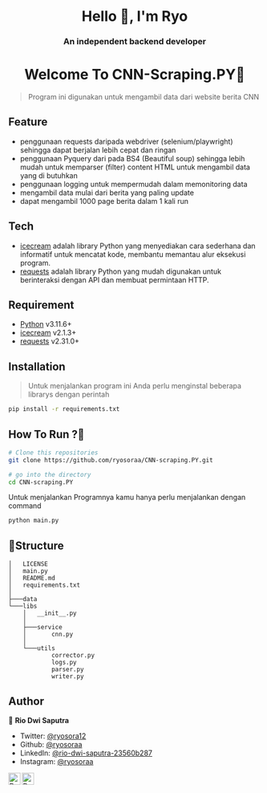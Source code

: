 <h1 align="center" >Hello 👋, I'm Ryo</h1>
<h3 align="center" >An independent backend developer</h3>

<h1 align="center" >Welcome To CNN-Scraping.PY🧣</h1>

> Program ini digunakan untuk mengambil data dari website berita CNN

## Feature

- penggunaan requests daripada webdriver (selenium/playwright) sehingga dapat berjalan lebih cepat dan ringan
- penggunaan Pyquery dari pada BS4 (Beautiful soup) sehingga lebih mudah untuk memparser (filter) content HTML untuk mengambil data yang di butuhkan
- penggunaan logging untuk mempermudah dalam memonitoring data
- mengambil data mulai dari berita yang paling update
- dapat mengambil 1000 page berita dalam 1 kali run

## Tech

- [icecream](https://github.com/gruns/icecream) adalah library Python yang menyediakan cara sederhana dan informatif untuk mencatat kode, membantu memantau alur eksekusi program.
- [requests](https://requests.readthedocs.io/) adalah library Python yang mudah digunakan untuk berinteraksi dengan API dan membuat permintaan HTTP.

## Requirement

- [Python](https://www.python.org/) v3.11.6+
- [icecream](https://github.com/gruns/icecream) v2.1.3+
- [requests](https://requests.readthedocs.io/) v2.31.0+

## Installation

> Untuk menjalankan program ini Anda perlu menginstal beberapa librarys dengan perintah

```sh
pip install -r requirements.txt
```

## How To Run ?🤔

```bash
# Clone this repositories
git clone https://github.com/ryosoraa/CNN-scraping.PY.git

# go into the directory
cd CNN-scraping.PY

```

Untuk menjalankan Programnya kamu hanya perlu menjalankan dengan command

```bash
python main.py
```

## 🚀Structure

```
│   LICENSE
│   main.py
│   README.md
│   requirements.txt
│
├───data
└───libs
    │   __init__.py
    │
    ├───service
    │       cnn.py
    │
    └───utils
            corrector.py
            logs.py
            parser.py
            writer.py
```

## Author

👤 **Rio Dwi Saputra**

- Twitter: [@ryosora12](https://twitter.com/ryosora12)
- Github: [@ryosoraa](https://github.com/ryosoraa)
- LinkedIn: [@rio-dwi-saputra-23560b287](https://www.linkedin.com/in/rio-dwi-saputra-23560b287/)
- Instagram: [@ryosoraa](https://www.instagram.com/ryosoraaa/)

<a href="https://www.linkedin.com/in/ryosora/">
  <img align="left" alt="Ryo's LinkedIn" width="24px" src="https://cdn.jsdelivr.net/npm/simple-icons@v3/icons/linkedin.svg" />
</a>
<a href="https://www.instagram.com/ryosoraaa/">
  <img align="left" alt="Ryo's Instagram" width="24px" src="https://cdn.jsdelivr.net/npm/simple-icons@v3/icons/instagram.svg" /> 
</a>
